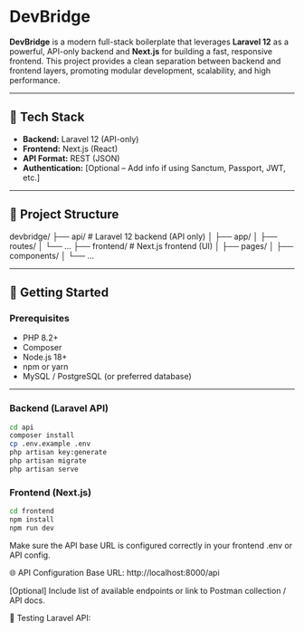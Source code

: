 # DevBridge

**DevBridge** is a modern full-stack boilerplate that leverages **Laravel 12** as a powerful, API-only backend and **Next.js** for building a fast, responsive frontend. This project provides a clean separation between backend and frontend layers, promoting modular development, scalability, and high performance.

---

## 🔧 Tech Stack

- **Backend:** Laravel 12 (API-only)
- **Frontend:** Next.js (React)
- **API Format:** REST (JSON)
- **Authentication:** [Optional – Add info if using Sanctum, Passport, JWT, etc.]

---

## 📁 Project Structure

devbridge/
├── api/ # Laravel 12 backend (API only)
│ ├── app/
│ ├── routes/
│ └── ...
├── frontend/ # Next.js frontend (UI)
│ ├── pages/
│ ├── components/
│ └── ...


---

## 🚀 Getting Started

### Prerequisites

- PHP 8.2+
- Composer
- Node.js 18+
- npm or yarn
- MySQL / PostgreSQL (or preferred database)

---

### Backend (Laravel API)

```bash
cd api
composer install
cp .env.example .env
php artisan key:generate
php artisan migrate
php artisan serve
```
### Frontend (Next.js)
```bash
cd frontend
npm install
npm run dev
```
Make sure the API base URL is configured correctly in your frontend .env or API config.

🌐 API Configuration
Base URL: http://localhost:8000/api

[Optional] Include list of available endpoints or link to Postman collection / API docs.

🧪 Testing
Laravel API:
